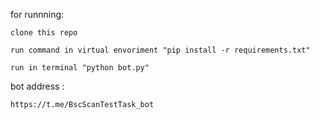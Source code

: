 for runnning:

    clone this repo
    
    run command in virtual envoriment "pip install -r requirements.txt"
    
    run in terminal "python bot.py"

bot address :

    https://t.me/BscScanTestTask_bot

    